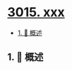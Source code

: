 # [3015. xxx](https://github.com/Tdahuyou/TNotes.leetcode/tree/main/notes/3015.%20xxx)

<!-- region:toc -->

- [1. 📝 概述](#1--概述)

<!-- endregion:toc -->

## 1. 📝 概述
